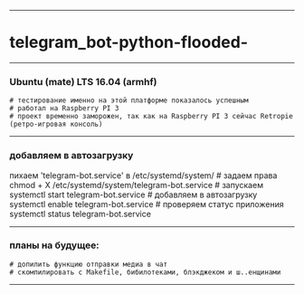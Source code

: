 ________________________________
# telegram_bot-python-flooded-
________________________________

### Ubuntu (mate) LTS 16.04 (armhf)
    # тестирование именно на этой платформе показалось успешным
    # работал на Raspberry PI 3
    # проект временно заморожен, так как на Raspberry PI 3 сейчас Retropie (ретро-игровая консоль)
________________________________
### добавляем в автозагрузку
   пихаем 'telegram-bot.service' в /etc/systemd/system/
    # задаем права chmod + X /etc/systemd/system/telegram-bot.service
    # запускаем systemctl start telegram-bot.service
    # добавляем в автозагрузку systemctl enable telegram-bot.service
    # проверяем статус приложения systemctl status telegram-bot.service
________________________________

### планы на будущее:
    # допилить функцию отправки медиа в чат 
    # скомпилировать с Makefile, бибилотеками, блэкджеком и ш..енщинами
________________________________
